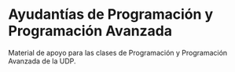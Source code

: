 # Ayudantías de Programación y Programación Avanzada

Material de apoyo para las clases de Programación y Programación Avanzada de la UDP.
